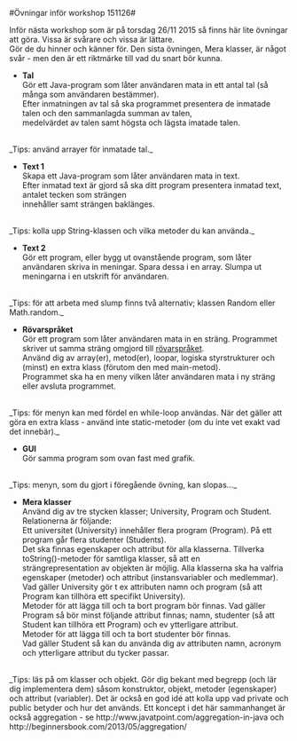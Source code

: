 #Övningar inför workshop 151126#

Inför nästa workshop som är på torsdag 26/11 2015 så finns här lite övningar att göra.  Vissa är svårare och vissa är lättare.  
Gör de du hinner och känner för. Den sista övningen, Mera klasser, är något svår - men den är ett riktmärke till vad du snart bör kunna.

- **Tal**  
Gör ett Java-program som låter användaren mata in ett antal tal (så många som användaren bestämmer).  
Efter inmatningen av tal så ska programmet presentera de inmatade talen och den sammanlagda summan av talen,  
medelvärdet av talen samt högsta och lägsta imatade talen.  
<br>
_Tips: använd arrayer för inmatade tal._

<br>

- **Text 1**  
Skapa ett Java-program som låter användaren mata in text.  
Efter inmatad text är gjord så ska ditt program presentera inmatad text, antalet tecken som strängen  
innehåller samt strängen baklänges.  
<br>
_Tips: kolla upp String-klassen och vilka metoder du kan använda._  

<br>

- **Text 2**  
Gör ett program, eller bygg ut ovanstående program, som låter användaren skriva in meningar. Spara dessa i en array.  Slumpa ut meningarna i en utskrift för användaren.  
<br>
_Tips: för att arbeta med slump finns två alternativ; klassen Random eller Math.random._  

<br>

- **Rövarspråket**  
Gör ett program som låter användaren mata in en sträng. Programmet skriver ut samma sträng omgjord till <a href="https://sv.wikipedia.org/wiki/R%C3%B6varspr%C3%A5ket">rövarspråket</a>.  
Använd dig av array(er), metod(er), loopar, logiska styrstrukturer och (minst) en extra klass (förutom den med main-metod).  
Programmet ska ha en meny vilken låter användaren mata i ny sträng eller avsluta programmet.  
<br>
_Tips: för menyn kan med fördel en while-loop användas. När det gäller att göra en extra klass - använd inte static-metoder (om du inte vet exakt vad det innebär)._  

<br>

- **GUI**  
Gör samma program som ovan fast med grafik.  
<br>
_Tips: menyn, som du gjort i föregående övning, kan slopas..._

<br>


- **Mera klasser**  
Använd dig av tre stycken klasser; University, Program och Student. Relationerna är följande:  
Ett universitet (University) innehåller flera program (Program). På ett program går flera studenter (Students).  
Det ska finnas egenskaper och attribut för alla klasserna. Tillverka toString()-metoder för samtliga klasser, så att en  
strängrepresentation av objekten är möjlig. 
Alla klasserna ska ha valfria egenskaper (metoder) och attribut (instansvariabler och medlemmar).  
Vad gäller University gör t ex attributen namn och program (så att Program kan tillhöra ett specifikt University).  
Metoder för att lägga till och ta bort program bör finnas.
Vad gäller Program så bör minst följande attribut finnas; namn, studenter (så att Student kan tillhöra ett Program) och ev ytterligare attribut.  
Metoder för att lägga till och ta bort studenter bör finnas.  
Vad gäller Student så kan du använda dig av attributen namn, acronym och ytterligare attribut du tycker passar.  
<br>
_Tips: läs på om klasser och objekt. Gör dig bekant med begrepp (och lär dig implementera dem) såsom konstruktor, objekt, metoder (egenskaper) och attribut (variabler). Det är också en god idé att kolla upp vad private och public betyder och hur det används. Ett koncept i det här sammanhanget är också aggregation - se http://www.javatpoint.com/aggregation-in-java och http://beginnersbook.com/2013/05/aggregation/  

<br>

